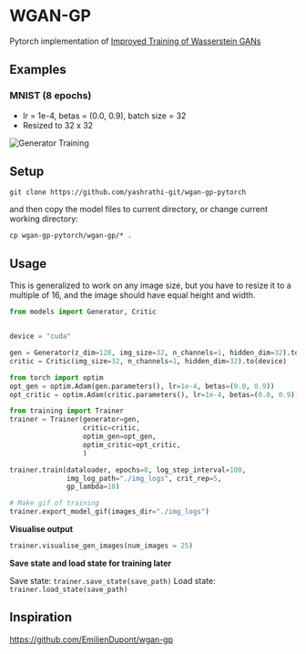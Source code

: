# WGAN-GP
Pytorch implementation of [Improved Training of Wasserstein GANs
](https://arxiv.org/abs/1704.00028)

## Examples
### MNIST (8 epochs)
* lr = 1e-4, betas = (0.0, 0.9), batch size = 32
* Resized to 32 x 32

![Generator Training](https://user-images.githubusercontent.com/57002207/153932231-378f4a67-8091-4976-8254-110e0c315cad.gif)

## Setup
```shell
git clone https://github.com/yashrathi-git/wgan-gp-pytorch
```
and then copy the model files to current directory, or change current working directory:
```shell
cp wgan-gp-pytorch/wgan-gp/* .
```

## Usage
This is generalized to work on any image size, but you have to resize it to a multiple of 16, 
and the image should have equal height and width.
```python
from models import Generator, Critic


device = "cuda"

gen = Generator(z_dim=128, img_size=32, n_channels=1, hidden_dim=32).to(device)
critic = Critic(img_size=32, n_channels=1, hidden_dim=32).to(device)

from torch import optim
opt_gen = optim.Adam(gen.parameters(), lr=1e-4, betas=(0.0, 0.9))
opt_critic = optim.Adam(critic.parameters(), lr=1e-4, betas=(0.0, 0.9))

from training import Trainer
trainer = Trainer(generator=gen, 
                  critic=critic, 
                  optim_gen=opt_gen, 
                  optim_critic=opt_critic, 
                  )

trainer.train(dataloader, epochs=8, log_step_interval=100, 
              img_log_path="./img_logs", crit_rep=5,
              gp_lambda=10)

# Make gif of training
trainer.export_model_gif(images_dir="./img_logs")
```

**Visualise output**

```py
trainer.visualise_gen_images(num_images = 25)
```

**Save state and load state for training later**

Save state: `trainer.save_state(save_path)`
Load state: `trainer.load_state(save_path)`

## Inspiration
https://github.com/EmilienDupont/wgan-gp
